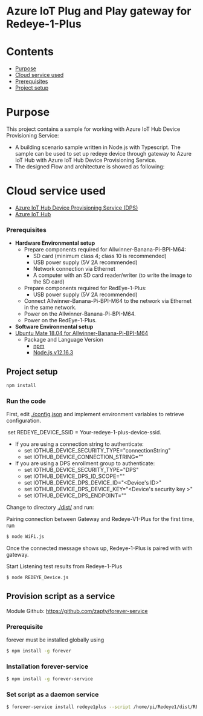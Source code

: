# Azure IoT Plug and Play gateway for Redeye-1-Plus

# Contents

- [Purpose](#purpose)
- [Cloud service used](#cloud-service-used)
- [Prerequisites](#prerequisites)
- [Project setup](#project-setup)

# Purpose

This project contains a sample for working with Azure IoT Hub Device Provisioning Service:
* A building scenario sample written in Node.js with Typescript. The sample can be used to set up redeye device through gateway to Azure IoT Hub with  Azure IoT Hub Device Provisioning Service.
* The designed Flow and architecture is showed as following:


# Cloud service used

* [Azure IoT Hub Device Provisioning Service (DPS)](https://docs.microsoft.com/en-us/azure/iot-dps/) 
* [Azure IoT Hub](https://docs.microsoft.com/zh-tw/azure/iot-hub/about-iot-hub)

### Prerequisites

* **Hardware Environmental setup** 
  - Prepare components required for Allwinner-Banana-Pi-BPI-M64:
    - SD card (minimum class 4; class 10 is recommended)
    - USB power supply (5V 2A recommended)
    - Network connection via Ethernet
    - A computer with an SD card reader/writer (to write the image to the SD card)
  - Prepare components required for RedEye-1-Plus:
    - USB power supply (5V 2A recommended)
  - Connect Allwinner-Banana-Pi-BPI-M64 to the network via Ethernet in the same network.
  - Power on the Allwinner-Banana-Pi-BPI-M64.
  - Power on the RedEye-1-Plus.
* **Software Environmental setup**
* [Ubuntu Mate 18.04 for Allwinner-Banana-Pi-BPI-M64](http://wiki.banana-pi.org/Banana_Pi_BPI-M64#Image_Release)
  * Package and Language Version
    * [npm](https://www.npmjs.com/get-npm)
    * [Node.js v12.16.3](https://nodejs.org/en/download/)

## Project setup

```sh
npm install
```

### Run the code

First, edit [./config.json](./config.json) and implement environment variables to retrieve configuration.

​	set REDEYE_DEVICE_SSID = Your-redeye-1-plus-device-ssid.

- If you are using a connection string to authenticate:
  - set IOTHUB_DEVICE_SECURITY_TYPE="connectionString"
  - set IOTHUB_DEVICE_CONNECTION_STRING="<connection string of your device>"
- If you are using a DPS enrollment group to authenticate:
  - set IOTHUB_DEVICE_SECURITY_TYPE="DPS"
  - set IOTHUB_DEVICE_DPS_ID_SCOPE="<ID Scope of DPS instance>"
  - set IOTHUB_DEVICE_DPS_DEVICE_ID="<Device's ID>"
  - set IOTHUB_DEVICE_DPS_DEVICE_KEY="<Device's security key >"
  - set IOTHUB_DEVICE_DPS_ENDPOINT="<DPS endpoint>"



Change to directory [./dist/](./dist/) and run:

Pairing connection between Gateway and Redeye-V1-Plus for the first time, run

```sh
$ node WiFi.js
```

Once the connected message shows up, Redeye-1-Plus is paired with with gateway.



Start Listening test results from Redeye-1-Plus

```sh
$ node REDEYE_Device.js
```



## Provision script as a service

Module Github: https://github.com/zapty/forever-service

### Prerequisite

forever must be installed globally using

```sh
$ npm install -g forever
```



### Installation forever-service

```sh
$ npm install -g forever-service
```



### Set script as a daemon service

```sh
$ forever-service install redeye1plus --script /home/pi/Redeye1/dist/REDEYE_Device.js
```

